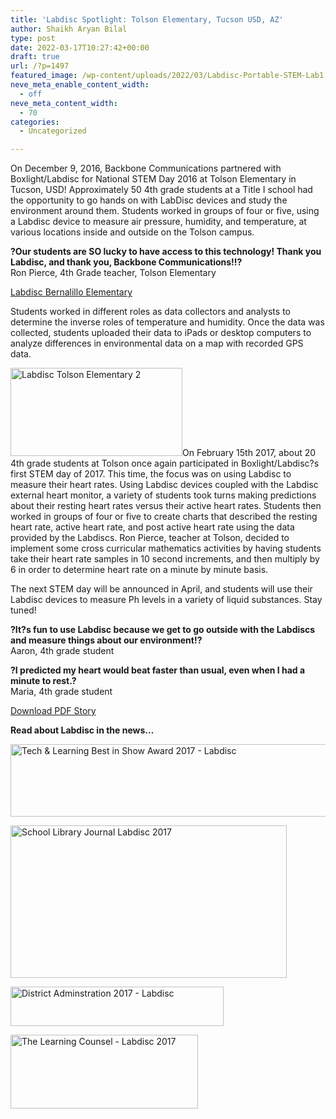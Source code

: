 ```yaml
---
title: 'Labdisc Spotlight: Tolson Elementary, Tucson USD, AZ'
author: Shaikh Aryan Bilal
type: post
date: 2022-03-17T10:27:42+00:00
draft: true
url: /?p=1497
featured_image: /wp-content/uploads/2022/03/Labdisc-Portable-STEM-Lab1.png
neve_meta_enable_content_width:
  - off
neve_meta_content_width:
  - 70
categories:
  - Uncategorized

---
```

On December 9, 2016, Backbone Communications partnered with Boxlight/Labdisc for National STEM Day 2016 at Tolson Elementary in Tucson, USD! Approximately 50 4th grade students at a Title I school had the opportunity to go hands on with LabDisc devices and study the environment around them. Students worked in groups of four or five, using a Labdisc device to measure air pressure, humidity, and temperature, at various locations inside and outside on the Tolson campus.

**?Our students are SO lucky to have access to this technology! Thank you Labdisc, and thank you, Backbone Communications!!?**  
Ron Pierce, 4th Grade teacher, Tolson Elementary



[Labdisc Bernalillo Elementary][1]

Students worked in different roles as data collectors and analysts to determine the inverse roles of temperature and humidity. Once the data was collected, students uploaded their data to iPads or desktop computers to analyze differences in environmental data on a map with recorded GPS data.

[<img loading="lazy" class=" size-full wp-image-9847 alignleft" src="http://backbonecommunications.com/wp-content/uploads/2017/03/Labdisc-Tolson-Elementary-2.png" alt="Labdisc Tolson Elementary 2" width="275" height="141" />][2]On February 15th 2017, about 20 4th grade students at Tolson once again participated in Boxlight/Labdisc?s first STEM day of 2017. This time, the focus was on using Labdisc to measure their heart rates. Using Labdisc devices coupled with the Labdisc external heart monitor, a variety of students took turns making predictions about their resting heart rates versus their active heart rates. Students then worked in groups of four or five to create charts that described the resting heart rate, active heart rate, and post active heart rate using the data provided by the Labdiscs. Ron Pierce, teacher at Tolson, decided to implement some cross curricular mathematics activities by having students take their heart rate samples in 10 second increments, and then multiply by 6 in order to determine heart rate on a minute by minute basis.

The next STEM day will be announced in April, and students will use their Labdisc devices to measure Ph levels in a variety of liquid substances. Stay tuned!

**?It?s fun to use Labdisc because we get to go outside with the Labdiscs and measure things about our environment!?**  
Aaron, 4th grade student

**?I predicted my heart would beat faster than usual, even when I had a minute to rest.?**  
Maria, 4th grade student

<a class="mk-button outline-btn-lightblue mk-shortcode outline-dimension large" title="Labdisc Spotlight: Tolson Elementary, Tucson USD, AZ" href="http://backbonecommunications.com/wp-content/uploads/2017/03/Labdisc-Spotlight-Tolson-Elementary-Tucson-USD-AZ.pdf" target="_blank" rel="noopener">Download PDF Story</a>

**Read about Labdisc in the news…**

<a title="Tech and Learning Best in Show 2017 - Labdisc" href="http://www.techlearning.com/thewire/boxlight-labdisc-wins-tech--learning-2017-tcea-best-in-show-award/2482/view" target="_blank" rel="noopener"><img loading="lazy" class="aligncenter size-full wp-image-9860" src="http://backbonecommunications.com/wp-content/uploads/2017/03/Tech-Learning-Best-in-Show-Award-2017-Labdisc.png" alt="Tech & Learning Best in Show Award 2017 - Labdisc" width="639" height="116" /></a>

<a title="School Library Journal - Labdisc" href="http://backbonecommunications.com/wp-content/uploads/2017/03/Labdisc-School-Library-Journal-3.17.pdf" target="_blank" rel="noopener"><img loading="lazy" class="aligncenter  wp-image-9857" src="http://backbonecommunications.com/wp-content/uploads/2017/03/School-Library-Journal-Labdisc-2017.png" alt="School Library Journal Labdisc 2017" width="442" height="244" /></a>

<a title="District Administration - Labdisc" href="https://www.districtadministration.com/article/stemsteam-school-products" target="_blank" rel="noopener"><img loading="lazy" class="aligncenter size-full wp-image-9858" src="http://backbonecommunications.com/wp-content/uploads/2017/03/District-Adminstration-2017-Labdisc.png" alt="District Adminstration 2017 - Labdisc" width="341" height="63" /></a>

<a title="The Learning Counsel - Labdisc" href="http://thelearningcounsel.com/article/making-classrooms-mirror-real-world" target="_blank" rel="noopener"><img loading="lazy" class="aligncenter size-full wp-image-9859" src="http://backbonecommunications.com/wp-content/uploads/2017/03/The-Learning-Counsel-Labdisc-2017.png" alt="The Learning Counsel - Labdisc 2017" width="300" height="118" /></a>

 [1]: https://vimeo.com/195740460
 [2]: http://backbonecommunications.com/wp-content/uploads/2017/03/Labdisc-Tolson-Elementary-2.png